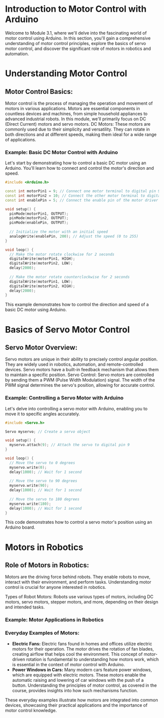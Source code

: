 # Introduction to Motor Control with Arduino


Welcome to Module 3.1, where we'll delve into the fascinating world of motor control using Arduino. In this section, you'll gain a comprehensive understanding of motor control principles, explore the basics of servo motor control, and discover the significant role of motors in robotics and automation.

# Understanding Motor Control

## Motor Control Basics:
Motor control is the process of managing the operation and movement of motors in various applications. Motors are essential components in countless devices and machines, from simple household appliances to advanced industrial robots. In this module, we'll primarily focus on DC (Direct Current) motors and servo motors.
DC Motors: These motors are commonly used due to their simplicity and versatility. They can rotate in both directions and at different speeds, making them ideal for a wide range of applications.

### Example: Basic DC Motor Control with Arduino
Let's start by demonstrating how to control a basic DC motor using an Arduino. You'll learn how to connect and control the motor's direction and speed.

```cpp
#include <Arduino.h>

const int motorPin1 = 9; // Connect one motor terminal to digital pin 9
const int motorPin2 = 10; // Connect the other motor terminal to digital pin 10
const int enablePin = 5; // Connect the enable pin of the motor driver to digital pin 5

void setup() {
  pinMode(motorPin1, OUTPUT);
  pinMode(motorPin2, OUTPUT);
  pinMode(enablePin, OUTPUT);
  
  // Initialize the motor with an initial speed
  analogWrite(enablePin, 200); // Adjust the speed (0 to 255)
}

void loop() {
  // Make the motor rotate clockwise for 2 seconds
  digitalWrite(motorPin1, HIGH);
  digitalWrite(motorPin2, LOW);
  delay(2000);
  
  // Make the motor rotate counterclockwise for 2 seconds
  digitalWrite(motorPin1, LOW);
  digitalWrite(motorPin2, HIGH);
  delay(2000);
}
```

This example demonstrates how to control the direction and speed of a basic DC motor using Arduino.


# Basics of Servo Motor Control
## Servo Motor Overview:

Servo motors are unique in their ability to precisely control angular position. They are widely used in robotics, automation, and remote-controlled devices. Servo motors have a built-in feedback mechanism that allows them to maintain a specific position.
Servo Control: Servo motors are controlled by sending them a PWM (Pulse Width Modulation) signal. The width of the PWM signal determines the servo's position, allowing for accurate control.

### Example: Controlling a Servo Motor with Arduino
Let's delve into controlling a servo motor with Arduino, enabling you to move it to specific angles accurately.

```cpp
#include <Servo.h>

Servo myservo; // Create a servo object

void setup() {
  myservo.attach(9); // Attach the servo to digital pin 9
}

void loop() {
  // Move the servo to 0 degrees
  myservo.write(0);
  delay(1000); // Wait for 1 second
  
  // Move the servo to 90 degrees
  myservo.write(90);
  delay(1000); // Wait for 1 second
  
  // Move the servo to 180 degrees
  myservo.write(180);
  delay(1000); // Wait for 1 second
}
```

This code demonstrates how to control a servo motor's position using an Arduino board.

# Motors in Robotics

## Role of Motors in Robotics:
Motors are the driving force behind robots. They enable robots to move, interact with their environment, and perform tasks. Understanding motor control is crucial for anyone interested in robotics.

Types of Robot Motors: Robots use various types of motors, including DC motors, servo motors, stepper motors, and more, depending on their design and intended tasks.
### Example: Motor Applications in Robotics
### Everyday Examples of Motors:
+ **Electric Fans:** Electric fans found in homes and offices utilize electric motors for their operation. The motor drives the rotation of fan blades, creating airflow that helps cool the environment. This concept of motor-driven rotation is fundamental to understanding how motors work, which is essential in the context of motor control with Arduino.
+ **Power Windows in Cars:** Many modern cars feature power windows, which are equipped with electric motors. These motors enable the automatic raising and lowering of car windows with the push of a button. Understanding the principles of motor control, as covered in the course, provides insights into how such mechanisms function.

These everyday examples illustrate how motors are integrated into common devices, showcasing their practical applications and the importance of motor control knowledge. 

